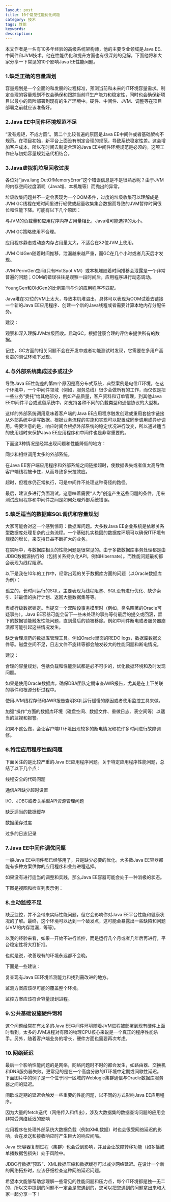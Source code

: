 ```yaml
---
layout: post
title: 10个常见性能优化问题
category: 技术
tags: 性能
keywords: 
description: 
---
```





本文作者是一名有10多年经验的高级系统架构师，他的主要专业领域是Java EE、中间件和JVM技术。他在性能优化和提升方面也有很深刻的见解，下面他将和大家分享一下常见的10个影响Java EE性能问题。

### 1.缺乏正确的容量规划

容量规划是一个全面的和发展的过程标准，预测当前和未来的IT环境容量需求。制定合理的容量规划不仅会确保和跟踪当前IT生产能力和稳定性，同时也会确保新项目以最小的风险部署到现有的生产环境中。硬件、中间件、JVM、调整等在项目部署之前就应该准备好。

### 2.Java EE中间件环境规范不足

“没有规矩，不成方圆”。第二个比较普遍的原因是Java EE中间件或者基础架构不规范。在项目初始，新平台上面没有制定合理的规范，导致系统稳定性差。这会增加客户成本，所以花时间去制定合理的Java EE中间件环境规范是必须的。这项工作应与初始容量规划迭代相结合。

 



### 3.Java虚拟机垃圾回收过度

各位对“java.lang.OutOfMemoryError”这个错误信息是不是很熟悉呢？由于JVM的内存空间过度消耗（Java堆、本机堆等）而抛出的异常。



垃圾收集问题并不一定会表现为一个OOM条件，过度的垃圾收集可以理解成是JVM GC线程在短时间里进行轻微或超量收集集合数据而导致的JVM暂停时间很长和性能下降。可能有以下几个原因：

与JVM的负载量和应用程序内存占用量相比，Java堆可能选择的太小。

JVM GC策略使用不合理。

应用程序静态或动态内存占用量太大，不适合在32位JVM上使用。

JVM OldGen随着时间推移，泄漏越来越严重，而GC在几个小时或者几天后才发现。

JVM PermGen空间(只有HotSpot VM）或本机堆随着时间推移会泄露是一个非常普遍的问题；OOM的错误往往是观察一段时间后，应用程序进行动态调动。

YoungGen和OldGen的比例空间与你的应用程序不匹配。

Java堆在32位的VM上太大，导致本机堆溢出，具体可以表现为OOM试着去链接一个新的Java EE应用程序、创建一个新的Java线程或者需要计算本地内存分配任务。

建议：

观察和深入理解JVM垃圾回收。启动GC，根据健康合理的评估来提供所有的数据。

记住，GC方面的相关问题不会在开发中或者功能测试时发现，它需要在多用户高负载的测试环境下发现。

### 4.与外部系统集成过多或过少

导致Java EE性能差的第四个原因是高分布式系统，典型案例是电信IT环境。在这个环境中，一个中间件领域（例如，服务总线）很少会做所有的工作，而仅仅是把一些业务“委托”给其他部分，例如产品质量，客户资料和订单管理，到其他Java EE中间件平台或遗留系统中，如支持各种不同的负载类型和通信协议的大型机。



这样的外部系统调用意味着客户端的Java EE应用程序触发创建或重用套接字链接从外部系统中读写数据。根据业务流程的实施和实现可以配置成同步调用或异步调用。需要注意的是，响应时间会根据外部系统的稳定状况进行改变，所以通过适当的使用超时来保护Java EE应用程序和中间件也是非常重要的。



下面这3种情况是经常出现问题和性能降低的地方：

同步和相继调用太多的外部系统。

在Java EE客户端应用程序和外部系统之间链接超时，使数据丢失或者值太高导致客户端线程被卡住，从而导致多米拉效应。

超时，但程序仍正常执行，可是中间件不处理这种奇怪的路径。

最后，建议多进行负面测试，这意味着需要“人为”创造产生这些问题的条件，用来测试应用程序和中间件之间是如何处理外部系统错误。

### 5.缺乏适当的数据库SQL调优和容量规划

大家可能会对这一个感到惊奇：数据库问题。大多数Java EE企业系统是依赖关系型数据库处理复杂的业务流程。一个基础扎实稳固的数据库环境可以确保IT环境有规模的增长，来支持日益不断扩大的业务。



在实际中，与数据库相关的性能问题是很常见的。由于多数数据库事务处理都是由JDBC数据源执行的（包括关系持久化API，例如Hibernate）。而性能问题最初都会表现为线程阻塞。

以下是我在10年的工作中，经常出现的关于数据库方面的问题（以Oracle数据库为例）：

孤立的，长时间运行的SQL。主要表现为线程阻塞、SQL没有进行优化、缺少索引、非最佳的执行计划、返回大量数据集等等。

表或行级数据锁定。当提交一个双阶段事务模型时（例如，臭名昭著的Oracle可疑事务）。Java EE容器可能会留下一些未处理的事务等待最后的提交或回滚，留下的数据锁能触发性能问题，直到最后的锁被移除。例如中间件断电或者服务器崩溃都可能引起这些情况发生。

缺乏合理规范的数据库管理工具。例如Oracle里面的REDO logs，数据库数据文件等。磁盘空间不足，日志文件不旋转等都会触发较大的性能问题和断电情况。

建议：

合理的容量规划，包括负载和性能测试都是必不可少的，优化数据环境和及时发现问题。

如果是使用Oracle数据库，确保DBA团队定期审查AWR报告，尤其是在上下关联的事件和根源分析过程中。

使用JVM线程存储和AWR报告查明SQL运行缓慢的原因或者使用监控工具来做。

加强“操作”方面的数据库环境（磁盘空间、数据文件、重做日志、表空间等）以适当的监视和报警。

如果不这么做，会让客户端IT环境出现较多的断电情况和花许多时间进行故障调修。

### 6.特定应用程序性能问题

下面关注的是比较严重的Java EE应用程序问题。关于特定应用程序性能问题，总结了以下几个点：

线程安全的代码问题

通信API缺少超时设置

I/O、JDBC或者关系型API资源管理问题

缺乏适当的数据缓存

数据缓存过度

过多的日志记录

### 7.Java EE中间件调优问题

一般Java EE中间件都已经够用了，只是缺少必要的优化。大多数Java EE容器都能有多种方案供你的应用程序和业务进程选择。

如果没有进行适当的调整和实践，那么Java EE容器可能会处于一种消极的状态。

下图是视图和检查列表示例：



### 8.主动监控不足

缺乏监控，并不会带来实际性能问题，但它会影响你对Java EE平台性能和健康状况的了解。最终，这个环境可以达到一个破发点，这可能会暴露出一些缺陷和问题(JVM的内存泄漏，等等)。

以我的经验来看，如果一开始不进行监控，而是运行几个月或者几年后再进行，平台稳定性将大打折扣。

也就是说，改善现有的环境永远都不会晚。

下面是一些建议：

复查现有Java EE环境监测能力和找到需改进的地方。

监测方案应该尽可能的覆盖整个环境。

监控方案应该符合容量规划进程。

### 9.公共基础设施硬件饱和

这个问题经常在有太多的Java EE中间件环境随着JVM进程被部署到现有硬件上面时看到。太多的JVM进程对有限的物理CPU核心来说是一个真正的程序性能杀手。另外，随着客户端业务的增长，硬件方面也需要再次考虑。



### 10.网络延迟

最后一个影响性能问题的是网络，网络问题时不时的都会发生，如路由器、交换机和DNS服务器失败。更常见的是在一个高度分散的IT环境中定期或间歇性延迟。下面图片中的例子是一个位于同一区域的Weblogic集群通信与Oracle数据库服务器之间的延迟。



间歇或定期的延迟会触发一些重要的性能问题，以不同的方式影响Java EE应用程序。

因为大量的fetch迭代（网络传入和传出），涉及大数据集的数据查询问题的应用会非常受网络延迟的影响

应用程序在处理外部系统大数据负载（例如XML数据）时也会很受网络延迟的影响，会在发送和接收响应时产生巨大的响应间隔。

Java EE容器复制过程（集群）也会受到影响，并且会让故障转移功能（如多播或单播数据包损失）处于风险中。

JDBC行数据“预取”、XML数据压缩和数据缓存可以减少网络延迟。在设计一个新的网络拓扑时，应该仔细检查这种网络延迟问题。

希望本文能够帮助您理解一些常见的性能问题和压力点，每个IT环境都是独一无二的，所以文中提到的问题不一定会是您遇到的，您可以把您遇到的问题拿出来和大家一起分享一下！




